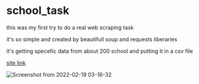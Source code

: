 # school_task
this was my first try to do a real web scraping task 

it's so simple and created by beautifull soup and requests liberaries 

it's getting specefic data from about 200 school and putting it in a csv file

[site link](https://www.nysais.org/page.cfm?p=1082)

![Screenshot from 2022-02-19 03-16-32](https://user-images.githubusercontent.com/99041001/154780152-f4f12ef0-8ea1-46c8-9416-6fb3b8341780.png)
